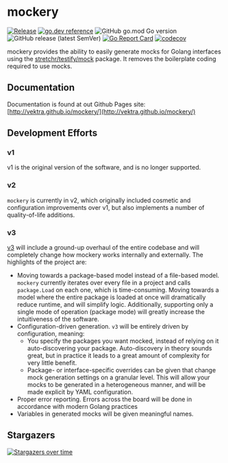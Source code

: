 
mockery
=======
[![Release](https://github.com/vektra/mockery/actions/workflows/release.yml/badge.svg)](https://github.com/vektra/mockery/actions/workflows/release.yml) [![go.dev reference](https://img.shields.io/badge/go.dev-reference-007d9c?logo=go&logoColor=white&style=flat-square)](https://pkg.go.dev/github.com/vektra/mockery/v2?tab=overview) ![GitHub go.mod Go version](https://img.shields.io/github/go-mod/go-version/vektra/mockery) ![GitHub release (latest SemVer)](https://img.shields.io/github/v/release/vektra/mockery) [![Go Report Card](https://goreportcard.com/badge/github.com/vektra/mockery)](https://goreportcard.com/report/github.com/vektra/mockery) [![codecov](https://codecov.io/gh/vektra/mockery/branch/master/graph/badge.svg)](https://codecov.io/gh/vektra/mockery)

mockery provides the ability to easily generate mocks for Golang interfaces using the [stretchr/testify/mock](https://pkg.go.dev/github.com/stretchr/testify/mock?tab=doc) package. It removes the boilerplate coding required to use mocks.

Documentation
--------------

Documentation is found at out Github Pages site: [http://vektra.github.io/mockery/](http://vektra.github.io/mockery/)

Development Efforts
-------------------

### v1

v1 is the original version of the software, and is no longer supported.

### v2

`mockery` is currently in v2, which originally included cosmetic and configuration improvements over v1, but also implements a number of quality-of-life additions.

### v3

[v3](https://github.com/vektra/mockery/projects/3) will include a ground-up overhaul of the entire codebase and will completely change how mockery works internally and externally. The highlights of the project are:
- Moving towards a package-based model instead of a file-based model. `mockery` currently iterates over every file in a project and calls `package.Load` on each one, which is time-consuming. Moving towards a model where the entire package is loaded at once will dramatically reduce runtime, and will simplify logic. Additionally, supporting only a single mode of operation (package mode) will greatly increase the intuitiveness of the software.
- Configuration-driven generation. `v3` will be entirely driven by configuration, meaning:
  * You specify the packages you want mocked, instead of relying on it auto-discovering your package. Auto-discovery in theory sounds great, but in practice it leads to a great amount of complexity for very little benefit.
  * Package- or interface-specific overrides can be given that change mock generation settings on a granular level. This will allow your mocks to be generated in a heterogeneous manner, and will be made explicit by YAML configuration.
 - Proper error reporting. Errors across the board will be done in accordance with modern Golang practices
 - Variables in generated mocks will be given meaningful names.



Stargazers
----------

[![Stargazers over time](https://starchart.cc/vektra/mockery.svg)](https://starchart.cc/vektra/mockery)
